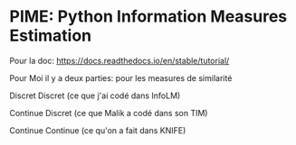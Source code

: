 # PIME: Python Information Measures Estimation


Pour la doc: https://docs.readthedocs.io/en/stable/tutorial/


Pour Moi il y a deux parties: pour les measures de similarité


Discret Discret (ce que j'ai codé dans InfoLM)

Continue Discret (ce que Malik a codé dans son TIM)

Continue Continue (ce qu'on a fait dans KNIFE)
